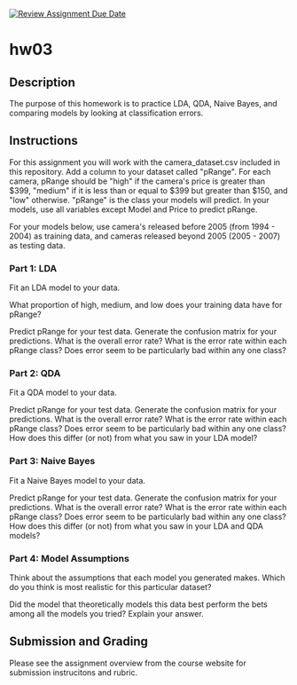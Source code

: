 [![Review Assignment Due Date](https://classroom.github.com/assets/deadline-readme-button-22041afd0340ce965d47ae6ef1cefeee28c7c493a6346c4f15d667ab976d596c.svg)](https://classroom.github.com/a/YAqJ2nm6)
# hw03

## Description
The purpose of this homework is to practice LDA, QDA, Naive Bayes, and comparing models by looking at classification errors. 

## Instructions

For this assignment you will work with the camera_dataset.csv included in this repository. Add a column to your dataset called "pRange". For each camera, pRange should be "high" if the camera's price is greater than $399, "medium" if it is less than or equal to $399 but greater than $150, and "low" otherwise. "pRange" is the class your models will predict. In your models, use all variables except Model and Price to predict pRange.    

For your models below, use camera's released before 2005 (from 1994 - 2004) as training data, and cameras released beyond 2005 (2005 - 2007) as testing data.  

### Part 1: LDA 

Fit an LDA model to your data. 

What proportion of high, medium, and low does your training data have for pRange? 

Predict pRange for your test data. Generate the confusion matrix for your predictions. What is the overall error rate? What is the error rate within each pRange class? Does error seem to be particularly bad within any one class? 


### Part 2: QDA

Fit a QDA model to your data. 

Predict pRange for your test data. Generate the confusion matrix for your predictions. What is the overall error rate? What is the error rate within each pRange class? Does error seem to be particularly bad within any one class? How does this differ (or not) from what you saw in your LDA model?  


### Part 3: Naive Bayes 

Fit a Naive Bayes model to your data. 

Predict pRange for your test data. Generate the confusion matrix for your predictions. What is the overall error rate? What is the error rate within each pRange class? Does error seem to be particularly bad within any one class? How does this differ (or not) from what you saw in your LDA and QDA models? 

### Part 4: Model Assumptions

Think about the assumptions that each model you generated makes. Which do you think is most realistic for this particular dataset? 

Did the model that theoretically models this data best perform the bets among all the models you tried? Explain your answer.  
   

## Submission and Grading
Please see the assignment overview from the course website for submission instrucitons and rubric. 